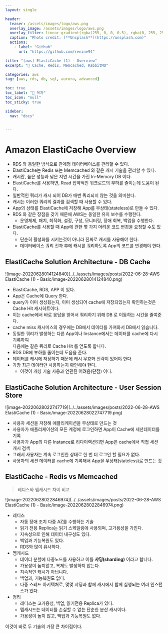 ```yaml
---
layout: single

header:
  teaser: /assets/images/logo/aws.png
  overlay_image: /assets/images/logo/aws.png
  overlay_filter: linear-gradient(rgba(255, 0, 0, 0.5), rgba(0, 255, 255, 0.5))
  caption: "Photo credit: [**Unsplash**](https://unsplash.com)"
  actions:
    - label: "Github"
      url: "https://github.com/renine94"

title: "[aws] ElastiCache (1) - Overview"
excerpt: "🚀 Cache, Redis, Memcached, RabbitMQ"

categories: aws
tag: [aws, rds, db, sql, aurora, advanced]

toc: true
toc_label: "📕 목차"
toc_icon: "null"
toc_sticky: true

sidebar:
  nav: "docs"


---
```


# Amazon ElastiCache Overview

- RDS 와 동일한 방식으로 관계형 데이터베이스를 관리할 수 있다.
- ElastiCache는 Redis 또는 Memcached 와 같은 캐시 기술을 관리할 수 있다.
- 캐시란, 높은 성능과 낮은 지연 시간을 가진 In-Memory DB 이다.
- ElastiCache를 사용하면, Read 집약적인 워크로드의 부하를 줄이는데 도움이 된다.
- 일반적인 쿼리가 캐시 되어 DB가 매번 쿼리되지 않는 것을 의미한다.
- 캐시는 이러한 쿼리의 결과를 검색할 때 사용할 수 있다.
- App의 상태를 ElastiCache에 저장해 App를 무상태(stateless)로 만들 수 있다.
- RDS 와 같은 장점을 갖기 때문에 AWS는 동일한 유지 보수를 수행한다.
  - 운영체제, 패치, 최적화, 설정, 구성, 모니터링, 장애 회복, 백업을 수행한다.
- ElastiCache를 사용할 때 App에 관한 몇 가지 어려운 코드 변경을 요청할 수도 있다.
  - 단순히 활성화를 시키는것이 아니라 진짜로 캐시를 사용해야 한다.
  - 데이터베이스 쿼리 전과 후에 캐시를 쿼리하도록 App의 코드를 변경해야 한다.



## ElastiCache Solution Architecture - DB Cache

![image-20220628014124840](../../assets/images/posts/2022-06-28-AWS ElastiCache (1) - Basic/image-20220628014124840.png)

- ElastiCache, RDS, APP 이 있다.
- App은 Cache에 Query 한다.
- query가 이미 생성됬는지, 이미 생성되어 cache에 저장되있는지 확인하는것은 Cache Hit 캐시히트이다.
- 이는 cache에서 바로 응답을 얻어서 쿼리하기 위해 DB 로 이동하는 시간을 줄여준다.
- cache miss 캐시미스의 경우에는 DB에서 데이터를 가져와서 DB에서 읽습니다.
- 동일한 쿼리가 발생하는 다른 App이나 Instance에서는 데이터를 cache에 다시 기록하여<br>다음에는 같은 쿼리로 Cache Hit 를 얻도록 합니다.
- RDS DB에 부하를 줄이는데 도움을 준다.
- 데이터를 캐시에 저장하기 때문에 캐시 무효화 전략이 있어야 한다.
- 가장 최근 데이터만 사용하는지 확인해야 한다.
  - 이것이 캐싱 기술 사용과 연관된 어려움(단점) 이다.



## ElastiCache Solution Architecture - User Session Store

![image-20220628022747719](../../assets/images/posts/2022-06-28-AWS ElastiCache (1) - Basic/image-20220628022747719.png)

- 사용자 세션을 저장해 애플리케이션을 무상태로 만드는 것
- 사용자가 애플리케이션의 모든 계정에 로그인하면 App이 Cache에 세션데이터를 기록
- 사용자가 App의 다른 Instance로 리다이렉션되면 App은 cache에서 직접 세션 캐시 검색
- 그래서 사용자는 계속 로그인한 상태로 한 번 더 로그인 할 필요가 없다.
- 사용자의 세션 데이터를 cache에 기록해서 App을 무상태(stateless)로 만드는 것



## ElastiCache - Redis vs Memcached

> 레디스와 멤캐시드 차이 비교

![image-20220628022846974](../../assets/images/posts/2022-06-28-AWS ElastiCache (1) - Basic/image-20220628022846974.png)



- 레디스
  - 자동 장애 조치 다중 AZ를 수행하는 기술
  - 읽기 전용 Replica는 읽기 스케일링에 사용되며, 고가용성을 가진다.
  - 지속성으로 인해 데이터 내구성도 있다.
  - 백업과 기능복원도 있다.
  - RDS와 많이 유사하다.
- 멤캐시드
  - 데이터 분할에 다중노드를 사용하고 이를 **샤딩(sharding)** 이라고 합니다.
  - 가용성이 높지않고, 복제도 발생하지 않는다.
  - 지속적인 캐시가 아닙니다.
  - 백업과, 기능복원도 없다.
  - 다중 스레드 아키텍처로, 몇몇 샤딩과 함께 캐시에서 함께 실행되는 여러 인스턴스가 있다.
- 정리
  - 레디스는 고가용성, 백업, 읽기전용 Replica가 있다.
  - 멤캐시드는 데이터를 손실할 수 없는 단순한 분산 캐시이다.
  - 가용성이 높지 않고, 백업과 기능복원도 없다.



이것이 바로 두 기술의 가장 큰 차이점이다.